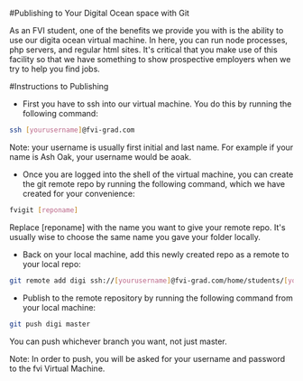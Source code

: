 #Publishing to Your Digital Ocean space with Git

As an FVI student, one of the benefits we provide you with is the ability to use our digita ocean virtual machine. In here, you can run node processes, php servers, and regular html sites. It's critical that you make use of this facility so that we have something to show prospective employers when we try to help you find jobs.

#Instructions to Publishing

* First you have to ssh into our virtual machine. You do this by running the following command:  

```bash
ssh [yourusername]@fvi-grad.com
```
Note: your username is usually first initial and last name. For example if your name is Ash Oak, your username would be aoak.  

* Once you are logged into the shell of the virtual machine, you can create the git remote repo by running the following command, which we have created for your convenience:  

```bash
fvigit [reponame]
```
Replace [reponame] with the name you want to give your remote repo. It's usually wise to choose the same name you gave your folder locally.  

* Back on your local machine, add this newly created repo as a remote to your local repo:  

```bash
git remote add digi ssh://[yourusername]@fvi-grad.com/home/students/[yourusername]/[yourusername].fvi-grad.com/[remotereponame]
```

* Publish to the remote repository by running the following command from your local machine:

```bash
git push digi master
```

You can push whichever branch you want, not just master.  

Note: In order to push, you will be asked for your username and password to the fvi Virtual Machine.
